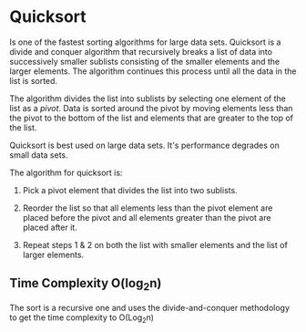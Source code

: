 # Quicksort

Is one of the fastest sorting algorithms for large data sets. Quicksort is a divide and conquer algorithm that recursively breaks a list of data into successively smaller sublists consisting of the smaller elements and the larger elements. The algorithm continues this process until all the data in the list is sorted.

The algorithm divides the list into sublists by selecting one element of the list as a *pivot*. Data is sorted around the pivot by moving elements less than the pivot to the bottom of the list and elements that are greater to the top of the list.

Quicksort is best used on large data sets. It's performance degrades on small data sets.

The algorithm for quicksort is:

1. Pick a pivot element that divides the list into two sublists.

2. Reorder the list so that all elements less than the pivot element are placed before the pivot and all elements greater than the pivot are placed after it.

3. Repeat steps 1 & 2 on both the list with smaller elements and the list of larger elements.

## Time Complexity O(log<sub>2</sub>n)

The sort is a recursive one and uses the divide-and-conquer methodology to get the time complexity to O(Log<sub>2</sub>n)
